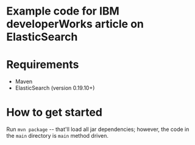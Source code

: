 Example code for IBM developerWorks article on ElasticSearch
========================================================

# Requirements

* Maven
* ElasticSearch (version 0.19.10+)

# How to get started

Run `mvn package` -- that'll load all jar dependencies; however, the code in the `main` directory is `main` method driven.
